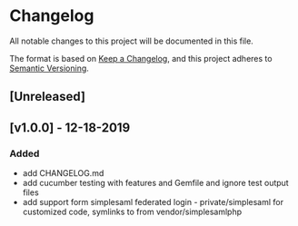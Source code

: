 # Changelog
All notable changes to this project will be documented in this file.

The format is based on [Keep a Changelog](https://keepachangelog.com/en/1.0.0/),
and this project adheres to [Semantic Versioning](https://semver.org/spec/v2.0.0.html).

## [Unreleased]

## [v1.0.0] - 12-18-2019
### Added
- add CHANGELOG.md
- add cucumber testing with features and Gemfile and ignore test output files
- add support form simplesaml federated login - private/simplesaml for customized code, symlinks to from vendor/simplesamlphp